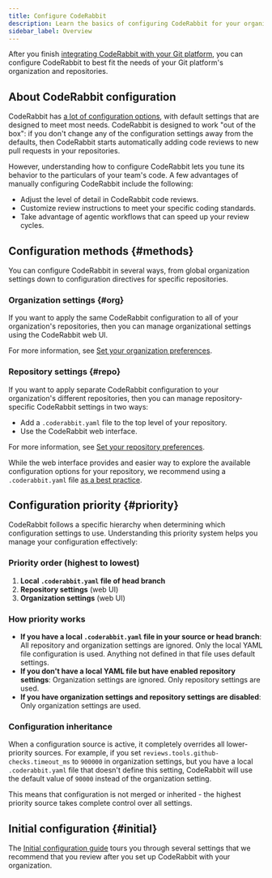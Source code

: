 ```yaml
---
title: Configure CodeRabbit
description: Learn the basics of configuring CodeRabbit for your organization.
sidebar_label: Overview
---
```


After you finish [integrating CodeRabbit with your Git platform](/platforms/),
you can configure CodeRabbit to best fit the needs of your Git platform's organization and repositories.

## About CodeRabbit configuration

CodeRabbit has [a lot of configuration options](/reference/configuration), with default settings that are designed to meet most needs. CodeRabbit is designed to work "out
of the box": if you don't change any of the
configuration settings away from the defaults, then CodeRabbit starts automatically
adding code reviews to new pull requests in your repositories.

However, understanding how to configure CodeRabbit lets you tune its behavior
to the particulars of your team's code. A few advantages of manually configuring
CodeRabbit include the following:

- Adjust the level of detail in CodeRabbit code reviews.
- Customize review instructions to meet your specific coding standards.
- Take advantage of agentic workflows that can speed up your review cycles.

## Configuration methods {#methods}

You can configure CodeRabbit in several ways, from global organization settings
down to configuration directives for specific repositories.

### Organization settings {#org}

If you want to apply the same CodeRabbit configuration to all of your organization's repositories, then
you can manage organizational settings using the CodeRabbit web UI.

For more information, see [Set your organization preferences](/guides/organization-settings).

### Repository settings {#repo}

If you want to apply separate CodeRabbit configuration to your organization's different repositories, then you can
manage repository-specific CodeRabbit settings in two ways:

- Add a `.coderabbit.yaml` file to the top level of your repository.
- Use the CodeRabbit web interface.

For more information, see [Set your repository preferences](/guides/repository-settings).

While the web interface provides and easier way to explore the available configuration options for your repository, we recommend using a `.coderabbit.yaml` file [as a best practice](/guides/setup-best-practices#yaml).

## Configuration priority {#priority}

CodeRabbit follows a specific hierarchy when determining which configuration settings to use. Understanding this priority system helps you manage your configuration effectively:

### Priority order (highest to lowest)

1. **Local `.coderabbit.yaml` file of head branch**
2. **Repository settings** (web UI)
3. **Organization settings** (web UI)

### How priority works

- **If you have a local `.coderabbit.yaml` file in your source or head branch**: All repository and organization settings are ignored. Only the local YAML file configuration is used. Anything not defined in that file uses default settings.
- **If you don't have a local YAML file but have enabled repository settings**: Organization settings are ignored. Only repository settings are used.
- **If you have organization settings and repository settings are disabled**: Only organization settings are used.

### Configuration inheritance

When a configuration source is active, it completely overrides all lower-priority sources. For example, if you set `reviews.tools.github-checks.timeout_ms` to `900000` in organization settings, but you have a local `.coderabbit.yaml` file that doesn't define this setting, CodeRabbit will use the default value of `90000` instead of the organization setting.

This means that configuration is not merged or inherited - the highest priority source takes complete control over all settings.

## Initial configuration {#initial}

The [Initial configuration guide](/guides/initial-configuration) tours you through several settings that we
recommend that you review after you set up CodeRabbit with your organization.
